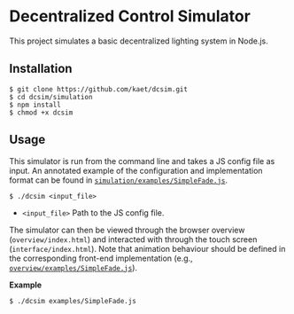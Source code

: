 # Decentralized Control Simulator

This project simulates a basic decentralized lighting system in Node.js.

## Installation

```
$ git clone https://github.com/kaet/dcsim.git
$ cd dcsim/simulation
$ npm install
$ chmod +x dcsim
```

## Usage

This simulator is run from the command line and takes a JS config file as input. An annotated example of the configuration and implementation format can be found in [`simulation/examples/SimpleFade.js`](https://github.com/kaet/dcsim/blob/master/simulation/examples/SimpleFade.js).

```
$ ./dcsim <input_file>
```
- `<input_file>` Path to the JS config file.

The simulator can then be viewed through the browser overview (`overview/index.html`) and interacted with through the touch screen (`interface/index.html`). Note that animation behaviour should be defined in the corresponding front-end implementation (e.g., [`overview/examples/SimpleFade.js`](https://github.com/kaet/dcsim/blob/master/overview/examples/SimpleFade.js)).

**Example**

```
$ ./dcsim examples/SimpleFade.js
```
